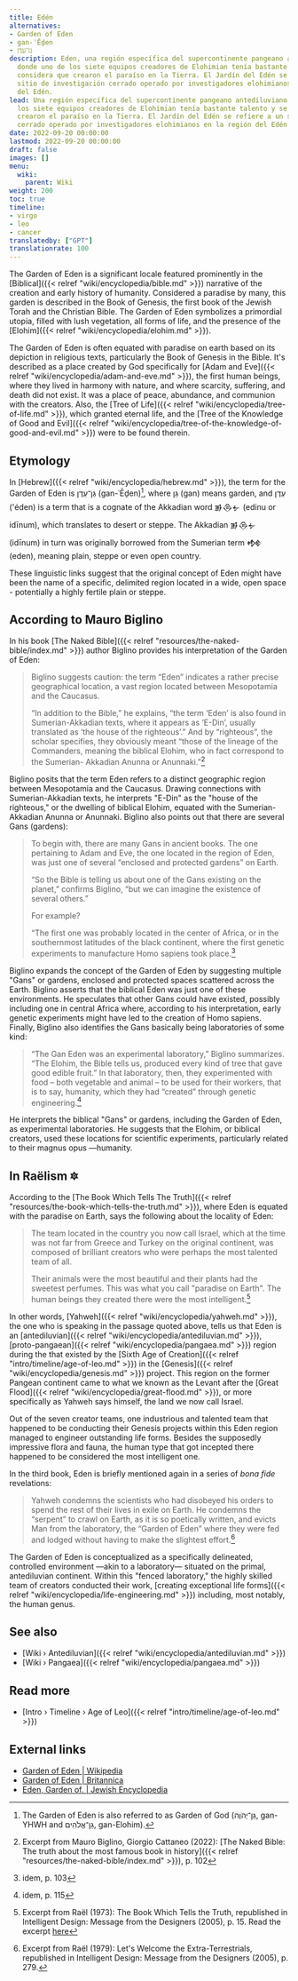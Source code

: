 ```yaml
---
title: Edén
alternatives:
- Garden of Eden
- gan-ʿĒḏen
- גַּן־עֵדֶן
description: Eden, una región específica del supercontinente pangeano antediluviano
  donde uno de los siete equipos creadores de Elohimian tenía bastante talento y se
  considera que crearon el paraíso en la Tierra. El Jardín del Edén se refiere a un
  sitio de investigación cerrado operado por investigadores elohimianos en la región
  del Edén.
lead: Una región específica del supercontinente pangeano antediluviano donde uno de
  los siete equipos creadores de Elohimian tenía bastante talento y se considera que
  crearon el paraíso en la Tierra. El Jardín del Edén se refiere a un sitio de investigación
  cerrado operado por investigadores elohimianos en la región del Edén.
date: 2022-09-20 00:00:00
lastmod: 2022-09-20 00:00:00
draft: false
images: []
menu:
  wiki:
    parent: Wiki
weight: 200
toc: true
timeline:
- virgo
- leo
- cancer
translatedby: ["GPT"]
translationrate: 100
---
```


The Garden of Eden is a significant locale featured prominently in the [Biblical]({{< relref "wiki/encyclopedia/bible.md" >}}) narrative of the creation and early history of humanity. Considered a paradise by many, this garden is described in the Book of Genesis, the first book of the Jewish Torah and the Christian Bible. The Garden of Eden symbolizes a primordial utopia, filled with lush vegetation, all forms of life, and the presence of the [Elohim]({{< relref "wiki/encyclopedia/elohim.md" >}}).

The Garden of Eden is often equated with paradise on earth based on its depiction in religious texts, particularly the Book of Genesis in the Bible. It's described as a place created by God specifically for [Adam and Eve]({{< relref "wiki/encyclopedia/adam-and-eve.md" >}}), the first human beings, where they lived in harmony with nature, and where scarcity, suffering, and death did not exist. It was a place of peace, abundance, and communion with the creators. Also, the [Tree of Life]({{< relref "wiki/encyclopedia/tree-of-life.md" >}}), which granted eternal life, and the [Tree of the Knowledge of Good and Evil]({{< relref "wiki/encyclopedia/tree-of-the-knowledge-of-good-and-evil.md" >}}) were to be found therein.

## Etymology

In [Hebrew]({{< relref "wiki/encyclopedia/hebrew.md" >}}), the term for the Garden of Eden is גַּן־עֵדֶן (gan-ʿĒḏen)[^garden], where גַּן (gan) means garden, and עֵדֶן ('éden) is a term that is a cognate of the Akkadian word 𒂊𒁲𒉡 (edinu or idīnum), which translates to desert or steppe. The Akkadian 𒂊𒁲𒉡 (idīnum) in turn was originally borrowed from the Sumerian term 𒂔 (eden), meaning plain, steppe or even open country.

These linguistic links suggest that the original concept of Eden might have been the name of a specific, delimited region located in a wide, open space - potentially a highly fertile plain or steppe.

[^garden]: The Garden of Eden is also referred to as Garden of God (גַּן־יְהֹוֶה, gan-YHWH and גַן־אֱלֹהִים, gan-Elohim).

## According to Mauro Biglino

In his book [The Naked Bible]({{< relref "resources/the-naked-bible/index.md" >}}) author Biglino provides his interpretation of the Garden of Eden:

> Biglino suggests caution: the term “Eden” indicates a rather precise geographical location, a vast region located between Mesopotamia and the Caucasus.
>
> “In addition to the Bible,” he explains, “the term ‘Eden’ is also found in Sumerian-Akkadian texts, where it appears as ‘E-Din’, usually translated as ‘the house of the righteous’.” And by “righteous”, the scholar specifies, they obviously meant “those of the lineage of the Commanders, meaning the biblical Elohim, who in fact correspond to the Sumerian- Akkadian Anunna or Anunnaki.”[^caution]

Biglino posits that the term Eden refers to a distinct geographic region between Mesopotamia and the Caucasus. Drawing connections with Sumerian-Akkadian texts, he interprets "E-Din" as the "house of the righteous," or the dwelling of biblical Elohim, equated with the Sumerian-Akkadian Anunna or Anunnaki. Biglino also points out that there are several Gans (gardens):

> To begin with, there are many Gans in ancient books. The one pertaining to Adam and Eve, the one located in the region of Eden, was just one of several “enclosed and protected gardens” on Earth.
>
> “So the Bible is telling us about one of the Gans existing on the planet,” confirms Biglino, “but we can imagine the existence of several others.”
>
> For example?
>
> “The first one was probably located in the center of Africa, or in the southernmost latitudes of the black continent, where the first genetic experiments to manufacture Homo sapiens took place.[^africa]

Biglino expands the concept of the Garden of Eden by suggesting multiple "Gans" or gardens, enclosed and protected spaces scattered across the Earth. Biglino asserts that the biblical Eden was just one of these environments. He speculates that other Gans could have existed, possibly including one in central Africa where, according to his interpretation, early genetic experiments might have led to the creation of Homo sapiens. Finally, Biglino also identifies the Gans basically being laboratories of some kind:

> “The Gan Eden was an experimental laboratory,” Biglino summarizes. “The Elohim, the Bible tells us, produced every kind of tree that gave good edible fruit.” In that laboratory, then, they experimented with food – both vegetable and animal – to be used for their workers, that is to say, humanity, which they had “created” through genetic engineering.[^workers]

He interprets the biblical "Gans" or gardens, including the Garden of Eden, as experimental laboratories. He suggests that the Elohim, or biblical creators, used these locations for scientific experiments, particularly related to their magnus opus —humanity.

[^caution]: Excerpt from Mauro Biglino, Giorgio Cattaneo (2022): [The Naked Bible: The truth about the most famous book in history]({{< relref "resources/the-naked-bible/index.md" >}}), p. 102

[^africa]: idem, p. 103

[^workers]: idem, p. 115

## In Raëlism 🔯

According to the [The Book Which Tells The Truth]({{< relref "resources/the-book-which-tells-the-truth.md" >}}), where Eden is equated with the paradise on Earth, says the following about the locality of Eden:

> The team located in the country you now call Israel, which at the time was not far from Greece and Turkey on the original continent, was composed of brilliant creators who were perhaps the most talented team of all.
>
> Their animals were the most beautiful and their plants had the sweetest perfumes. This was what you call "paradise on Earth". The human beings they created there were the most intelligent.[^perfume]

In other words, [Yahweh]({{< relref "wiki/encyclopedia/yahweh.md" >}}), the one who is speaking in the passage quoted above, tells us that Eden is an [antediluvian]({{< relref "wiki/encyclopedia/antediluvian.md" >}}), [proto-pangaean]({{< relref "wiki/encyclopedia/pangaea.md" >}}) region during the that existed by the  [Sixth Age of Creation]({{< relref "intro/timeline/age-of-leo.md" >}}) in the [Genesis]({{< relref "wiki/encyclopedia/genesis.md" >}}) project. This region on the former Pangean continent came to what we known as the Levant after the [Great Flood]({{< relref "wiki/encyclopedia/great-flood.md" >}}), or more specifically as Yahweh says himself, the land we now call Israel.

Out of the seven creator teams, one industrious and talented team that happened to be conducting their Genesis projects within this Eden region managed to engineer outstanding life forms. Besides the supposedly impressive flora and fauna, the human type that got incepted there happened to be considered the most intelligent one.

In the third book, Eden is briefly mentioned again in a series of _bona fide_ revelations:

> Yahweh condemns the scientists who had disobeyed his orders to spend the rest of their lives in exile on Earth. He condemns the “serpent” to crawl on Earth, as it is so poetically written, and evicts Man from the laboratory, the “Garden of Eden” where they were fed and lodged without having to make the slightest effort.[^lab]

The Garden of Eden is conceptualized as a specifically delineated, controlled environment —akin to a laboratory— situated on the primal, antediluvian continent. Within this "fenced laboratory," the highly skilled team of creators conducted their work, [creating exceptional life forms]({{< relref "wiki/encyclopedia/life-engineering.md" >}}) including, most notably, the human genus.

[^perfume]: Excerpt from Raël (1973): The Book Which Tells the Truth, republished in Intelligent Design: Message from the Designers (2005), p. 15. Read the excerpt [here](https://wheelofheaven.github.io/rael-one-the-book-which-tells-the-truth/2_the_truth.html#genesis)

[^lab]: Excerpt from Raël (1979): Let's Welcome the Extra-Terrestrials, republished in Intelligent Design: Message from the Designers (2005), p. 279.

## See also

- [Wiki › Antediluvian]({{< relref "wiki/encyclopedia/antediluvian.md" >}})
- [Wiki › Pangaea]({{< relref "wiki/encyclopedia/pangaea.md" >}})

## Read more

- [Intro › Timeline › Age of Leo]({{< relref "intro/timeline/age-of-leo.md" >}})

## External links

- [Garden of Eden | Wikipedia](https://en.wikipedia.org/wiki/Garden_of_Eden)
- [Garden of Eden | Britannica](https://www.britannica.com/topic/Garden-of-Eden)
- [Eden, Garden of. | Jewish Encyclopedia](https://www.jewishencyclopedia.com/articles/5428-eden-garden-of)
